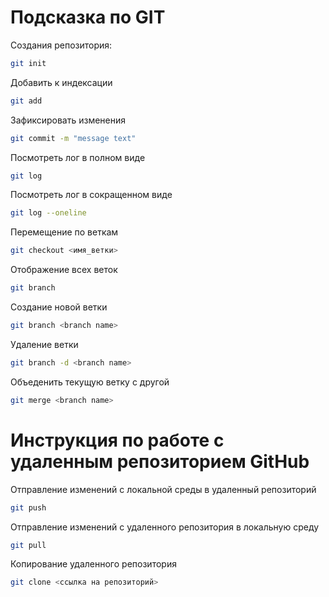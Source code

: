 # Подсказка по GIT

Создания репозитория:
```sh
git init
```
Добавить к индексации
```sh
git add
```
Зафиксировать изменения
```sh
git commit -m "message text"
```
Посмотреть лог в полном виде
```sh
git log
```
Посмотреть лог в сокращенном виде
```sh
git log --oneline
```
Перемещение по веткам
```sh
git checkout <имя_ветки>
```

Отображение всех веток
```sh
git branch
```

Создание новой ветки
```sh
git branch <branch name>
```

Удаление ветки
```sh
git branch -d <branch name>
```

Объеденить текущую ветку с другой
```sh
git merge <branch name>
```
# Инструкция по работе с удаленным репозиторием GitHub

Отправление изменений с локальной среды в удаленный репозиторий
```sh
git push
```

Отправление изменений с удаленного репозитория в локальную среду
```sh
git pull
```

Копирование удаленного репозитория
```sh
git clone <ссылка на репозиторий>
```